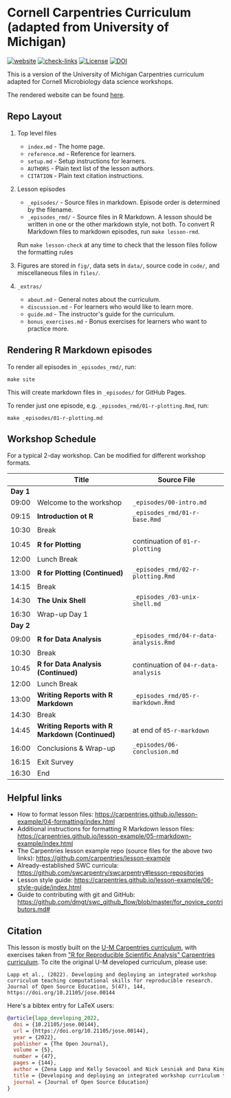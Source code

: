 # Cornell Carpentries Curriculum (adapted from University of Michigan)

[![website](https://github.com/UMCarpentries/intro-curriculum-r/actions/workflows/website.yml/badge.svg)](https://github.com/UMCarpentries/intro-curriculum-r/actions/workflows/website.yml)
[![check-links](https://github.com/UMCarpentries/intro-curriculum-r/actions/workflows/check-links.yml/badge.svg)](https://github.com/UMCarpentries/intro-curriculum-r/actions/workflows/check-links.yml)
[![License](https://img.shields.io/badge/License-MIT%2BCC--BY-blue)](LICENSE.md)
[![DOI](https://jose.theoj.org/papers/10.21105/jose.00144/status.svg)](https://doi.org/10.21105/jose.00144)

This is a version of the University of Michigan Carpentries curriculum adapted for Cornell Microbiology data science workshops.

The rendered website can be found [here](https://gus-pendleton.github.io/intro-curriculum-r/).

## Repo Layout

1. Top level files

    - `index.md` - The home page.
    - `reference.md` - Reference for learners.
    - `setup.md` - Setup instructions for learners.
    - `AUTHORS` - Plain text list of the lesson authors.
    - `CITATION` - Plain text citation instructions.

1. Lesson episodes

    - `_episodes/` - Source files in markdown. Episode order is determined by the filename.
    - `_episodes_rmd/` - Source files in R Markdown. A lesson should be written in one or the other markdown style, not both. To convert R Markdown files to markdown episodes, run `make lesson-rmd`.
    
    Run `make lesson-check` at any time
    to check that the lesson files follow the formatting rules

1. Figures are stored in `fig/`, data sets in `data/`, source code in `code/`, and miscellaneous files in `files/`.

1. `_extras/`

    - `about.md` - General notes about the curriculum.
    - `discussion.md` - For learners who would like to learn more.
    - `guide.md` - The instructor's guide for the curriculum.
    - `bonus_exercises.md` - Bonus exercises for learners who want to practice more.

## Rendering R Markdown episodes

To render all episodes in `_episodes_rmd/`, run:

```
make site
```

This will create markdown files in `_episodes/` for GitHub Pages.

To render just one episode, e.g. `_episodes_rmd/01-r-plotting.Rmd`, run:

```
make _episodes/01-r-plotting.md
```

## Workshop Schedule

For a typical 2-day workshop. Can be modified for different workshop formats.

|   | Title | Source File |
|---|-------|-------------|
| **Day 1** |   |
| 09:00 | Welcome to the workshop | `_episodes/00-intro.md` |
| 09:15 | **Introduction ot R** | `_episodes_rmd/01-r-base.Rmd` |
| 10:30 | Break |  |
| 10:45 | **R for Plotting** | continuation of `01-r-plotting` |
| 12:00 | Lunch Break |  |
| 13:00 | **R for Plotting (Continued)** | `_episodes_rmd/02-r-plotting.Rmd` |
| 14:15 | Break |  |
| 14:30 | **The Unix Shell** | `_episodes_/03-unix-shell.md` |
| 16:30 | Wrap-up Day 1 |  |
| **Day 2** |   |
| 09:00 | **R for Data Analysis** | `_episodes_rmd/04-r-data-analysis.Rmd` |
| 10:30 | Break |  |
| 10:45 | **R for Data Analysis (Continued)** | continuation of `04-r-data-analysis` |
| 12:00 | Lunch Break |  |
| 13:00 | **Writing Reports with R Markdown** | `_episodes_rmd/05-r-markdown.Rmd` |
| 14:30 | Break |  |
| 14:45 | **Writing Reports with R Markdown (Continued)** | at end of `05-r-markdown` |
| 16:00 | Conclusions & Wrap-up |  `_episodes/06-conclusion.md` |
| 16:15 | Exit Survey |   |
| 16:30 | End | |

## Helpful links

- How to format lesson files: https://carpentries.github.io/lesson-example/04-formatting/index.html
- Additional instructions for formatting R Markdown lesson files: https://carpentries.github.io/lesson-example/05-rmarkdown-example/index.html
- The Carpentries lesson example repo (source files for the above two links): https://github.com/carpentries/lesson-example
- Already-established SWC curricula: https://github.com/swcarpentry/swcarpentry#lesson-repositories
- Lesson style guide: https://carpentries.github.io/lesson-example/06-style-guide/index.html
- Guide to contributing with git and GitHub: https://github.com/dmgt/swc_github_flow/blob/master/for_novice_contributors.md#

## Citation

This lesson is mostly built on the [U-M Carpentries curriculum](https://umcarpentries.org/intro-curriculum-r/), with exercises taken from ["R for Reproducible Scientific Analysis" Carpentries curriculum](https://swcarpentry.github.io/r-novice-gapminder/). To cite the original U-M developed curriculum, please use:

```
Lapp et al., (2022). Developing and deploying an integrated workshop 
curriculum teaching computational skills for reproducible research. 
Journal of Open Source Education, 5(47), 144, https://doi.org/10.21105/jose.00144
```

Here's a bibtex entry for LaTeX users:

```bib
@article{lapp_developing_2022,
  doi = {10.21105/jose.00144},
  url = {https://doi.org/10.21105/jose.00144},
  year = {2022},
  publisher = {The Open Journal},
  volume = {5},
  number = {47},
  pages = {144},
  author = {Zena Lapp and Kelly Sovacool and Nick Lesniak and Dana King and Catherine Barnier and Matthew Flickinger and Jule Krüger and Courtney Armour and Maya Lapp and Jason Tallant and Rucheng Diao and Morgan Oneka and Sarah Tomkovich and Jacqueline Anderson and Sarah Lucas and Patrick Schloss},
  title = {Developing and deploying an integrated workshop curriculum teaching computational skills for reproducible research},
  journal = {Journal of Open Source Education}
}
```
